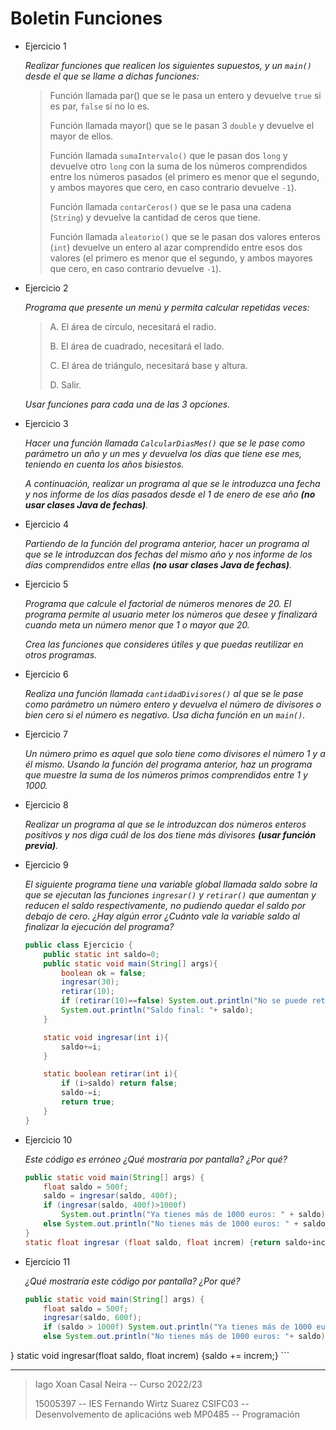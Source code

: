 # Boletin Funciones
- Ejercicio 1

	*Realizar funciones que realicen los siguientes supuestos, y un
`main()` desde el que se llame a dichas funciones:*

	> Función llamada par() que se le pasa un entero y devuelve `true` si es par, `false` si no lo es.
	> 
	> Función llamada mayor() que se le pasan 3 `double` y devuelve el mayor de ellos.
	> 
	> Función llamada `sumaIntervalo()` que le pasan dos `long` y devuelve otro `long` con la suma de los números comprendidos entre los números pasados (el primero es menor que el segundo, y ambos mayores que cero, en caso contrario devuelve `-1`).
	> 
	> Función llamada `contarCeros()` que se le pasa una cadena (`String`) y devuelve la cantidad de ceros que tiene.
	> 
	> Función llamada `aleatorio()` que se le pasan dos valores enteros (`int`) devuelve un entero al azar comprendido entre esos dos valores (el primero es menor que el segundo, y ambos mayores que cero, en caso contrario devuelve `-1`).

- Ejercicio 2

	*Programa que presente un menú y permita calcular repetidas veces:*

	> A. El área de círculo, necesitará el radio.
	> 
	> B. El área de cuadrado, necesitará el lado.
	> 
	> C. El área de triángulo, necesitará base y altura.
	> 
	> D. Salir. 

	*Usar funciones para cada una de las 3 opciones.*

- Ejercicio 3

	*Hacer una función llamada
`CalcularDiasMes()` que se le pase como parámetro un año y un mes y devuelva los días que tiene ese mes, teniendo en cuenta los años bisiestos.*

	*A continuación, realizar un programa al que se le introduzca una fecha y nos informe de los días pasados desde el 1 de enero
de ese año **(no usar clases Java de fechas)**.*

- Ejercicio 4

	*Partiendo de la función del programa anterior, hacer un programa al que se le introduzcan dos fechas del mismo año y nos informe de los días comprendidos entre ellas **(no usar clases Java de fechas)**.*

- Ejercicio 5

	*Programa que calcule el factorial de números menores de 20. El programa permite al usuario meter los números que desee y finalizará cuando meta un número menor que 1 o mayor que 20.*

	*Crea las funciones que consideres útiles y que puedas reutilizar en otros programas.*

- Ejercicio 6

	*Realiza una función llamada `cantidadDivisores()` al que se le pase como parámetro un número entero y devuelva el número de divisores o bien cero si el número es negativo. Usa dicha función en un `main()`.*

- Ejercicio 7

	*Un número primo es aquel que solo tiene como divisores el número 1 y a él mismo. Usando la función del programa anterior, haz un programa que muestre la suma de los números primos comprendidos entre 1 y 1000.*

- Ejercicio 8

	*Realizar un programa al que se le introduzcan dos números enteros positivos y nos diga cuál de los dos tiene más divisores **(usar función previa)**.*

- Ejercicio 9

	*El siguiente programa tiene una variable global llamada saldo sobre la que se ejecutan las funciones `ingresar()` y `retirar()` que aumentan y reducen el saldo respectivamente, no pudiendo quedar el saldo por debajo de cero. ¿Hay algún error ¿Cuánto vale la variable saldo al finalizar la ejecución del programa?*

	```java
	public class Ejercicio {
		public static int saldo=0;
		public static void main(String[] args){
			boolean ok = false;
			ingresar(30);
			retirar(10);
			if (retirar(10)==false) System.out.println("No se puede retirar tanto");
			System.out.println("Saldo final: "+ saldo);
		}

		static void ingresar(int i){
			saldo+=i;
		}

		static boolean retirar(int i){
			if (i>saldo) return false;
			saldo-=i;
			return true;
		}
	}
	```
- Ejercicio 10

	*Este código es erróneo ¿Qué mostraría por pantalla? ¿Por qué?*

	```java
	public static void main(String[] args) {
		float saldo = 500f;
		saldo = ingresar(saldo, 400f);
		if (ingresar(saldo, 400f)>1000f)
			System.out.println("Ya tienes más de 1000 euros: " + saldo);
		else System.out.println("No tienes más de 1000 euros: " + saldo);
	}
	static float ingresar (float saldo, float increm) {return saldo+increm;}
	```
- Ejercicio 11

	*¿Qué mostraría este código por pantalla? ¿Por qué?*

	```java
	public static void main(String[] args) {
		float saldo = 500f;
		ingresar(saldo, 600f);
		if (saldo > 1000f) System.out.println("Ya tienes más de 1000 euros: " + saldo):
		else System.out.println("No tienes más de 1000 euros: "+ saldo);
}
static void ingresar(float saldo, float increm) {saldo += increm;} 
	```

---
> Iago Xoan Casal Neira -- Curso 2022/23
> 
> 15005397 -- IES Fernando Wirtz Suarez
> CSIFC03 -- Desenvolvemento de aplicacións web
> MP0485 -- Programación
